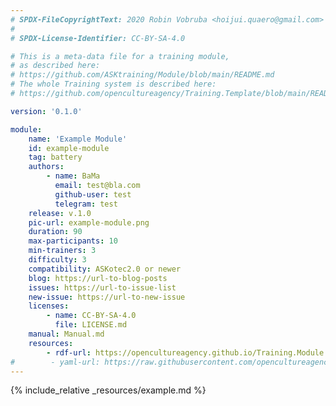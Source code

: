 ```yaml
---
# SPDX-FileCopyrightText: 2020 Robin Vobruba <hoijui.quaero@gmail.com>
#
# SPDX-License-Identifier: CC-BY-SA-4.0

# This is a meta-data file for a training module,
# as described here:
# https://github.com/ASKtraining/Module/blob/main/README.md
# The whole Training system is described here:
# https://github.com/opencultureagency/Training.Template/blob/main/README.md

version: '0.1.0'

module:
    name: 'Example Module'
    id: example-module
    tag: battery
    authors:
        - name: BaMa
          email: test@bla.com
          github-user: test
          telegram: test
    release: v.1.0
    pic-url: example-module.png
    duration: 90
    max-participants: 10
    min-trainers: 3
    difficulty: 3
    compatibility: ASKotec2.0 or newer
    blog: https://url-to-blog-posts
    issues: https://url-to-issue-list
    new-issue: https://url-to-new-issue
    licenses:
        - name: CC-BY-SA-4.0
          file: LICENSE.md
    manual: Manual.md
    resources:
        - rdf-url: https://opencultureagency.github.io/Training.Module.Resource.Template/resource.ttl
#        - yaml-url: https://raw.githubusercontent.com/opencultureagency/Training.Module.Resource.Template/main/resource.yml
---
```


{% include_relative _resources/example.md %}





<!-- {% for resource in site.resources %}
  {{ resource.content }}
{% endfor %} -->


